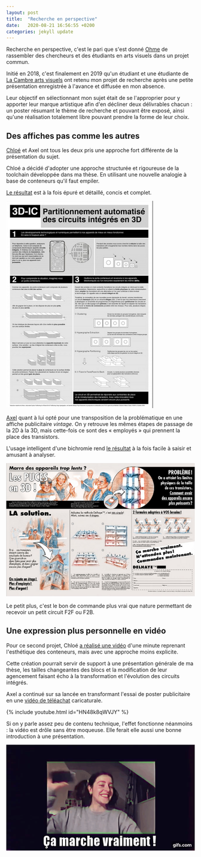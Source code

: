```yaml
---
layout: post
title:  "Recherche en perspective"
date:   2020-08-21 16:56:55 +0200
categories: jekyll update
---
```

Recherche en perspective, c'est le pari que s'est donné [Ohme](https://ohme.be/academia/recherche-en-perspective/) de rassembler des chercheurs et des étudiants en arts visuels dans un projet commun.

Initié en 2018, c'est finalement en 2019 qu'un étudiant et une étudiante de [La Cambre arts visuels](https://www.lacambre.be/fr) ont retenu mon projet de recherche après une petite présentation enregistrée à l'avance et diffusée en mon absence.

Leur objectif en sélectionnant mon sujet était de se l'approprier pour y apporter leur marque artistique afin d'en décliner deux délivrables chacun : un poster résumant le thème de recherche et pouvant être exposé, ainsi qu'une réalisation totalement libre pouvant prendre la forme de leur choix.

## Des affiches pas comme les autres
[Chloé](https://chloegaertner.cargo.site/) et Axel ont tous les deux pris une approche fort différente de la présentation du sujet.

Chloé a décidé d'adopter une approche structurée et rigoureuse de la toolchain développée dans ma thèse.
En utilisant une nouvelle analogie à base de conteneurs qu'il faut empiler.

[Le résultat](http://m1jury2020.comgraph.be/2020/05/16/circuitsintegres3d-chloe/) est à la fois épuré et détaillé, concis et complet.

![Poster de Chloé Gaertner](/assets/images/REP/chloe-poster.png "REP Poster Chloé")

[Axel](https://www.behance.net/axelb14b/projects) quant à lui opté pour une transposition de la problématique en une affiche publicitaire *vintage*.
On y retrouve les mêmes étapes de passage de la 2D à la 3D, mais cette-fois ce sont des « employés » qui prennent la place des transistors.

L'usage intelligent d'une bichromie rend [le résultat](http://m1jury2020.comgraph.be/2020/05/01/puces-3d/) à la fois facile à saisir et amusant à analyser.

![Poster d'Axel](/assets/images/REP/axel-poster.png "REP Poster Axel")

Le petit plus, c'est le bon de commande plus vrai que nature permettant de recevoir un petit circuit F2F ou F2B.


## Une expression plus personnelle en vidéo
Pour ce second projet, Chloé [a réalisé une vidéo](http://m1jury2020.comgraph.be/2020/05/16/3d-ic-chloe/) d'une minute reprenant l'esthétique des conteneurs, mais avec une approche moins explicite.

Cette création pourrait servir de support à une présentation générale de ma thèse, les tailles changeantes des blocs et la modification de leur agencement faisant écho à la transformation et l'évolution des circuits intégrés.

Axel a continué sur sa lancée en transformant l'essai de poster publicitaire en une [vidéo de téléachat](http://m1jury2020.comgraph.be/2020/05/02/delhaye/) caricaturale.

{% include youtube.html id="HN48k8qWVJY" %}

Si on y parle assez peu de contenu technique, l'effet fonctionne néanmoins : la vidéo est drôle sans être moqueuse.
Elle ferait elle aussi une bonne introduction à une présentation.

![Ça marche vraiment](/assets/images/REP/jZWZg5.gif "GIF vidéo Axel")